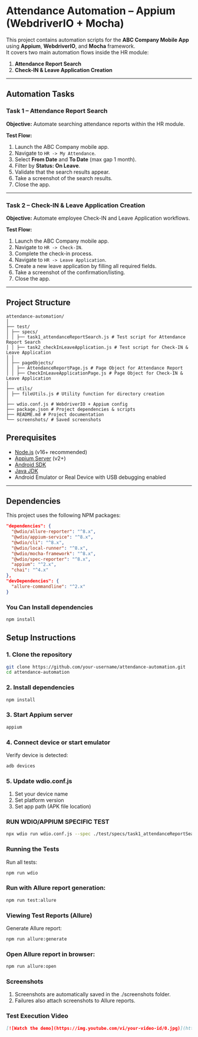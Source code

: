 # Attendance Automation – Appium (WebdriverIO + Mocha)

This project contains automation scripts for the **ABC Company Mobile App** using **Appium**, **WebdriverIO**, and **Mocha** framework.  
It covers two main automation flows inside the HR module:  

1. **Attendance Report Search**  
2. **Check-IN & Leave Application Creation**

---

## Automation Tasks

### **Task 1 – Attendance Report Search**
**Objective:** Automate searching attendance reports within the HR module.

**Test Flow:**
1. Launch the ABC Company mobile app.
2. Navigate to `HR -> My Attendance`.
3. Select **From Date** and **To Date** (max gap 1 month).
4. Filter by **Status: On Leave**.
5. Validate that the search results appear.
6. Take a screenshot of the search results.
7. Close the app.

---

### **Task 2 – Check-IN & Leave Application Creation**
**Objective:** Automate employee Check-IN and Leave Application workflows.

**Test Flow:**
1. Launch the ABC Company mobile app.
2. Navigate to `HR -> Check-IN`.
3. Complete the check-in process.
4. Navigate to `HR -> Leave Application`.
5. Create a new leave application by filling all required fields.
6. Take a screenshot of the confirmation/listing.
7. Close the app.

---
## Project Structure
```
attendance-automation/
│
├── test/
│ ├── specs/
│ │ ├── task1_attendanceReportSearch.js # Test script for Attendance Report Search
│ │ ├── task2_checkInLeaveApplication.js # Test script for Check-IN & Leave Application
│ │
│ ├── pageObjects/
│ │ ├── AttendanceReportPage.js # Page Object for Attendance Report
│ │ ├── CheckInLeaveApplicationPage.js # Page Object for Check-IN & Leave Application
│
├── utils/
│ ├── fileUtils.js # Utility function for directory creation
│
├── wdio.conf.js # WebdriverIO + Appium config
├── package.json # Project dependencies & scripts
├── README.md # Project documentation
└── screenshots/ # Saved screenshots
```

##  Prerequisites

- [Node.js](https://nodejs.org/) (v16+ recommended)
- [Appium Server](https://appium.io/) (v2+)
- [Android SDK](https://developer.android.com/studio)
- [Java JDK](https://www.oracle.com/java/technologies/javase-jdk11-downloads.html)
- Android Emulator or Real Device with USB debugging enabled

---

##  Dependencies

This project uses the following NPM packages:

```json
"dependencies": {
  "@wdio/allure-reporter": "^8.x",
  "@wdio/appium-service": "^8.x",
  "@wdio/cli": "^8.x",
  "@wdio/local-runner": "^8.x",
  "@wdio/mocha-framework": "^8.x",
  "@wdio/spec-reporter": "^8.x",
  "appium": "^2.x",
  "chai": "^4.x"
},
"devDependencies": {
  "allure-commandline": "^2.x"
}
```
### You Can Install dependencies
```bash 
npm install
```


## Setup Instructions

### 1. Clone the repository
```bash
git clone https://github.com/your-username/attendance-automation.git
cd attendance-automation
```

### 2️. Install dependencies
```bash
npm install
```
### 3️. Start Appium server
```bash
appium
```
### 4️. Connect device or start emulator
Verify device is detected:
```bash
adb devices
```
### 5️. Update wdio.conf.js

1. Set your device name
2. Set platform version
3. Set app path (APK file location)

### RUN WDIO/APPIUM SPECIFIC TEST
```bash
npx wdio run wdio.conf.js --spec ./test/specs/task1_attendanceReportSearch.js
```
### Running the Tests
Run all tests:
```bash
npm run wdio
```
### Run with Allure report generation:

```bash
npm run test:allure
```
### Viewing Test Reports (Allure)
Generate Allure report:
```bash
npm run allure:generate
```
### Open Allure report in browser:

```bash
npm run allure:open
```
###  Screenshots
1. Screenshots are automatically saved in the ./screenshots folder.
2. Failures also attach screenshots to Allure reports.

### Test Execution Video

```markdown
[![Watch the demo](https://img.youtube.com/vi/your-video-id/0.jpg)](https://youtu.be/your-video-id)
```





